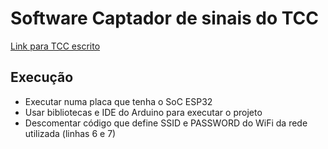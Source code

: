 # Software Captador de sinais do TCC

[Link para TCC escrito](https://www.dropbox.com/sh/50arl924hzh4imw/AADP-h0LelF1QMCfGgeDMX-Fa?dl=0)

## Execução

- Executar numa placa que tenha o SoC ESP32
- Usar bibliotecas e IDE do Arduino para executar o projeto
- Descomentar código que define SSID e PASSWORD do WiFi da rede utilizada (linhas 6 e 7)